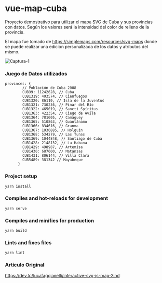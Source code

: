 # vue-map-cuba
Proyecto demostrativo para utilizar el mapa SVG de Cuba y sus provincias con datos. Según los valores será la intensidad del color de relleno de la provincia.

El mapa fue tomado de https://simplemaps.com/resources/svg-maps donde se puede realizar una edición personalizada de los datos y atributos del mismo.

![Captura-1](https://live.staticflickr.com/65535/50654990867_8f1a57b062_h.jpg)

### Juego de Datos utilizados
````
provinces: {
        // Población de Cuba 2008
        CUB99: 11242628, // Cuba
        CUB1319: 403574, // Cienfuegos
        CUB1320: 86110, // Isla de la Juventud
        CUB1321: 730236, // Pinar del Río
        CUB1322: 465019, // Sancti Spíritus
        CUB1363: 422354, // Ciego de Ávila
        CUB1364: 781605, // Camaguey
        CUB1365: 510863, // Guantánamo
        CUB1366: 834616, // Granma
        CUB1367: 1036885, // Holguín
        CUB1368: 534279, // Las Tunas
        CUB1369: 1044848, // Santiago de Cuba
        CUB1428: 2148132, // La Habana
        CUB1429: 498987, // Artemisa
        CUB1430: 687600, // Matanzas
        CUB1431: 806144, // Villa Clara
        CUB5489: 381342 // Mayabeque
      }
```` 
### Project setup
```
yarn install
```

### Compiles and hot-reloads for development
```
yarn serve
```

### Compiles and minifies for production
```
yarn build
```

### Lints and fixes files
```
yarn lint
```

### Artículo Original
https://dev.to/lucafaggianelli/interactive-svg-js-map-2ind
